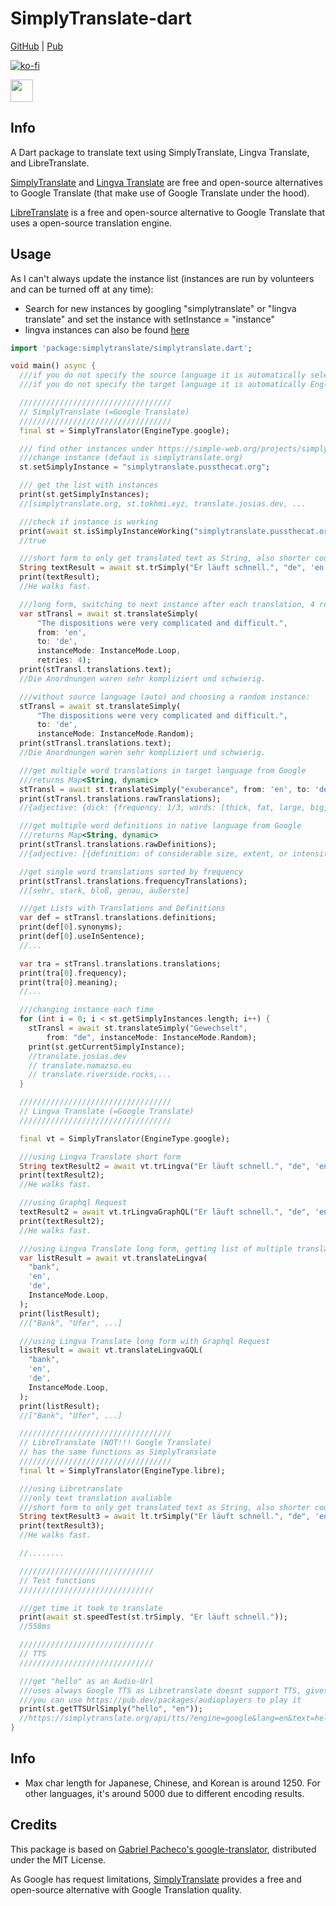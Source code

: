 # SimplyTranslate-dart

[GitHub](https://github.com/Persie0/SimplyTranslate-dart) | [Pub](https://pub.dev/packages/simplytranslate)

[![ko-fi](https://ko-fi.com/img/githubbutton_sm.svg)](https://ko-fi.com/marvinperzi#)

<a href="https://paypal.me/marvinperzi?country.x=AT&locale.x=de_DE"><img src="https://github.com/andreostrovsky/donate-with-paypal/raw/master/blue.svg" height="36"></a>

## Info
A Dart package to translate text using SimplyTranslate, Lingva Translate, and LibreTranslate. 

[SimplyTranslate](https://codeberg.org/ManeraKai/simplytranslate) and [Lingva Translate](https://github.com/thedaviddelta/lingva-translate) are free and open-source alternatives to Google Translate (that make use of Google Translate under the hood).

[LibreTranslate](https://github.com/LibreTranslate/LibreTranslate) is a free and open-source alternative to Google Translate that uses a open-source translation engine.
## Usage 

As I can't always update the instance list (instances are run by volunteers and can be turned off at any time):
- Search for new instances by googling "simplytranslate" or "lingva translate" and set the instance with setInstance = "instance"
- lingva instances can also be found [here](https://github.com/thedaviddelta/lingva-translate?tab=readme-ov-file#instances)

```dart
import 'package:simplytranslate/simplytranslate.dart';

void main() async {
  ///if you do not specify the source language it is automatically selecting it depending on the text
  ///if you do not specify the target language it is automatically English

  //////////////////////////////////
  // SimplyTranslate (=Google Translate)
  //////////////////////////////////
  final st = SimplyTranslator(EngineType.google);

  /// find other instances under https://simple-web.org/projects/simplytranslate.html
  ///change instance (defaut is simplytranslate.org)
  st.setSimplyInstance = "simplytranslate.pussthecat.org";

  /// get the list with instances
  print(st.getSimplyInstances);
  //[simplytranslate.org, st.tokhmi.xyz, translate.josias.dev, ...

  ///check if instance is working
  print(await st.isSimplyInstanceWorking("simplytranslate.pussthecat.org"));
  //true

  ///short form to only get translated text as String, also shorter code:
  String textResult = await st.trSimply("Er läuft schnell.", "de", 'en');
  print(textResult);
  //He walks fast.

  ///long form, switching to next instance after each translation, 4 retries if it fails (default 1)
  var stTransl = await st.translateSimply(
      "The dispositions were very complicated and difficult.",
      from: 'en',
      to: 'de',
      instanceMode: InstanceMode.Loop,
      retries: 4);
  print(stTransl.translations.text);
  //Die Anordnungen waren sehr kompliziert und schwierig.

  ///without source language (auto) and choosing a random instance:
  stTransl = await st.translateSimply(
      "The dispositions were very complicated and difficult.",
      to: 'de',
      instanceMode: InstanceMode.Random);
  print(stTransl.translations.text);
  //Die Anordnungen waren sehr kompliziert und schwierig.

  ///get multiple word translations in target language from Google
  ///returns Map<String, dynamic>
  stTransl = await st.translateSimply("exuberance", from: 'en', to: 'de');
  print(stTransl.translations.rawTranslations);
  //{adjective: {dick: {frequency: 1/3, words: [thick, fat, large, big, heavy, stout]}, faustdick: {frequency: 1/3,...

  ///get multiple word definitions in native language from Google
  ///returns Map<String, dynamic>
  print(stTransl.translations.rawDefinitions);
  //{adjective: [{definition: of considerable size, extent, or intensity., synonyms: {: [large, sizeable,...

  //get single word translations sorted by frequency
  print(stTransl.translations.frequencyTranslations);
  //[sehr, stark, bloß, genau, äußerste]

  ///get Lists with Translations and Definitions
  var def = stTransl.translations.definitions;
  print(def[0].synonyms);
  print(def[0].useInSentence);
  //...

  var tra = stTransl.translations.translations;
  print(tra[0].frequency);
  print(tra[0].meaning);
  //...

  ///changing instance each time
  for (int i = 0; i < st.getSimplyInstances.length; i++) {
    stTransl = await st.translateSimply("Gewechselt",
        from: "de", instanceMode: InstanceMode.Random);
    print(st.getCurrentSimplyInstance);
    //translate.josias.dev
    // translate.namazso.eu
    // translate.riverside.rocks,...
  }

  //////////////////////////////////
  // Lingva Translate (=Google Translate)
  //////////////////////////////////

  final vt = SimplyTranslator(EngineType.google);

  ///using Lingva Translate short form
  String textResult2 = await vt.trLingva("Er läuft schnell.", "de", 'en');
  print(textResult2);
  //He walks fast.

  ///using Graphql Request
  textResult2 = await vt.trLingvaGraphQL("Er läuft schnell.", "de", 'en');
  print(textResult2);
  //He walks fast.

  ///using Lingva Translate long form, getting list of multiple translations (only for words)
  var listResult = await vt.translateLingva(
    "bank",
    'en',
    'de',
    InstanceMode.Loop,
  );
  print(listResult);
  //["Bank", "Ufer", ...]

  ///using Lingva Translate long form with Graphql Request
  listResult = await vt.translateLingvaGQL(
    "bank",
    'en',
    'de',
    InstanceMode.Loop,
  );
  print(listResult);
  //["Bank", "Ufer", ...]

  //////////////////////////////////
  // LibreTranslate (NOT!!! Google Translate)
  // has the same functions as SimplyTranslate
  //////////////////////////////////
  final lt = SimplyTranslator(EngineType.libre);

  ///using Libretranslate
  ///only text translation avaliable
  ///short form to only get translated text as String, also shorter code:
  String textResult3 = await lt.trSimply("Er läuft schnell.", "de", 'en');
  print(textResult3);
  //He walks fast.

  //........

  //////////////////////////////
  // Test functions
  //////////////////////////////

  ///get time it took to translate
  print(await st.speedTest(st.trSimply, "Er läuft schnell."));
  //558ms

  //////////////////////////////
  // TTS
  //////////////////////////////

  ///get "hello" as an Audio-Url
  ///uses always Google TTS as Libretranslate doesnt support TTS, gives same result
  ///you can use https://pub.dev/packages/audioplayers to play it
  print(st.getTTSUrlSimply("hello", "en"));
  //https://simplytranslate.org/api/tts/?engine=google&lang=en&text=hello
}

```

## Info
- Max char length for Japanese, Chinese, and Korean is around 1250. For other languages, it's around 5000 due to different encoding results.

## Credits
This package is based on [Gabriel Pacheco's google-translator](https://github.com/gabrielpacheco23/google-translator), distributed under the MIT License.

As Google has request limitations, [SimplyTranslate](https://simplytranslate.org/) provides a free and open-source alternative with Google Translation quality.